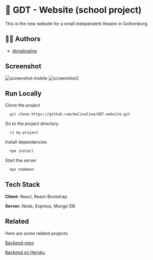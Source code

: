 

# :rocket: GDT - Website (school project)

This is the new website for a small independent theatre in Gothenburg.

## 👩‍💻 Authors

- [@malinaline](https://www.github.com/malinaline)


## Screenshot

![screenshot mobile](https://user-images.githubusercontent.com/75427957/164500703-dd256df1-6ec5-4ec7-95a7-ce5502a476cd.png)
![screenshot2](https://user-images.githubusercontent.com/75427957/164500719-cece617b-6d0d-4dd4-bd19-f9370ebda5a3.png)




## Run Locally

Clone the project

```bash
  git clone https://github.com/malinaline/GDT-website.git
```

Go to the project directory

```bash
  cd my-project
```

Install dependencies

```bash
  npm install
```

Start the server

```bash
  npx nodemon
```


## Tech Stack

**Client:** React, React-Bootstrap

**Server:** Node, Express, Mongo DB


## Related

Here are some related projects

[Backend-repo](https://github.com/malinaline/gdt-website-backend)

[Backend on Heroku](https://gdt-backend.herokuapp.com/)



